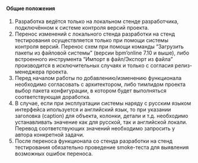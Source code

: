 #### Общие положения

1.	Разработка ведётся только на локальном стенде разработчика, подключённом к системе контроля версий проекта.
2.	Перенос изменений с локального стенда разработки на стенд тестирования осуществляется только при помощи системы контроля версий. Перенос схем при помощи команды “Загрузить пакеты из файловой системы” (версии bpm’online 7.10 и выше), либо встроенного инструмента “Импорт в файл/Экспорт из файла” производится в исключительных случаях и только с согласия релиз-менеджера проекта.
3.	Перед началом работы по добавлению/изменению функционала необходимо согласовать с архитектором, либо тимлидом проекта выбор пакета конфигурации, в котором будет выполняться соответствующая доработка.
4.	В случае, если при эксплуатации системы наряду с русским языком интерфейса ипользуется и английский язык, то при указании заголовка (caption) для объекта, колонки, детали и т.д. необходимо устанавливать значение как для русской, так и английской локали. Перевод соответствующих значений необходимо запросить у автора конкретной задачи.
5.	После переноса функционала со стенда разработки на стенд тестирования обязательно проведение smoke-теста для выявления возможных ошибок переноса.
